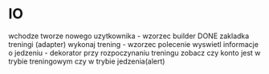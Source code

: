 # IO

wchodze  tworze nowego uzytkownika - wzorzec builder DONE
zakladka treningi (adapter)
wykonaj trening - wzorzec polecenie
wyswietl informacje o jedzeniu - dekorator
przy rozpoczynaniu treningu zobacz czy konto jest w trybie treningowym czy w trybie jedzenia(alert)

